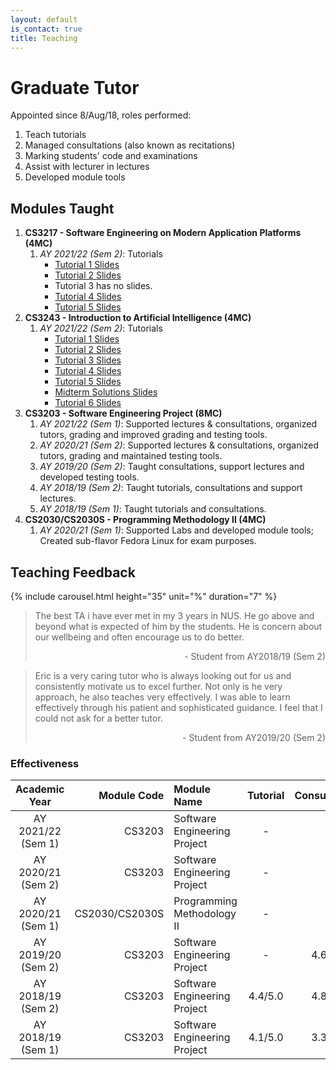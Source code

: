 ```yaml
---
layout: default
is_contact: true
title: Teaching
---
```

# Graduate Tutor

Appointed since 8/Aug/18, roles performed:

1. Teach tutorials
2. Managed consultations (also known as recitations)
3. Marking students' code and examinations
4. Assist with lecturer in lectures
4. Developed module tools

## Modules Taught

1. **CS3217 - Software Engineering on Modern Application Platforms (4MC)** 
    1. _AY 2021/22 (Sem 2)_: Tutorials
        * [Tutorial 1 Slides](/teaching/AY2122S2/CS3217/T01_Tutorial_Slides.pdf)
        * [Tutorial 2 Slides](/teaching/AY2122S2/CS3217/T02_Tutorial_Slides.pdf)
        * Tutorial 3 has no slides.
        * [Tutorial 4 Slides](/teaching/AY2122S2/CS3217/T04_Tutorial_Slides.pdf)
        * [Tutorial 5 Slides](/teaching/AY2122S2/CS3217/T05_Tutorial_Slides.pdf)
1. **CS3243 - Introduction to Artificial Intelligence (4MC)** 
    1. _AY 2021/22 (Sem 2)_: Tutorials
        * [Tutorial 1 Slides](/teaching/AY2122S2/CS3243/T01_Tutorial_Slides.pdf)
        * [Tutorial 2 Slides](/teaching/AY2122S2/CS3243/T02_Tutorial_Slides.pdf)
        * [Tutorial 3 Slides](/teaching/AY2122S2/CS3243/T03_Tutorial_Slides.pdf)
        * [Tutorial 4 Slides](/teaching/AY2122S2/CS3243/T04_Tutorial_Slides.pdf)
        * [Tutorial 5 Slides](/teaching/AY2122S2/CS3243/T05_Tutorial_Slides.pdf)
        * [Midterm Solutions Slides](/teaching/AY2122S2/CS3243/Midterm_Tutorial_Slides.pdf)
        * [Tutorial 6 Slides](/teaching/AY2122S2/CS3243/T06_Tutorial_Slides.pdf)
1. **CS3203 - Software Engineering Project (8MC)** 
    1. _AY 2021/22 (Sem 1)_: Supported lectures & consultations, organized tutors, grading and improved grading and testing tools.
    1. _AY 2020/21 (Sem 2)_: Supported lectures & consultations, organized tutors, grading and maintained testing tools.
    1. _AY 2019/20 (Sem 2)_: Taught consultations, support lectures  and developed testing tools.
    1. _AY 2018/19 (Sem 2)_: Taught tutorials, consultations and support lectures.
    1. _AY 2018/19 (Sem 1)_: Taught tutorials and consultations.
1. **CS2030/CS2030S - Programming Methodology II (4MC)** 
    1. _AY 2020/21 (Sem 1)_: Supported Labs and developed module tools; Created sub-flavor Fedora Linux for exam purposes.

## Teaching Feedback

{% include carousel.html height="35" unit="%" duration="7" %}

> The best TA i have ever met in my 3 years in NUS. He go above and beyond what is expected of him by the students. He is concern about our wellbeing and often encourage us to do better. 
> <p style="text-align: right">- Student from AY2018/19 (Sem 2)</p>

> Eric is a very caring tutor who is always looking out for us and consistently motivate us to excel further. Not only is he very approach, he also teaches very effectively. I was able to learn effectively through his patient and sophisticated guidance. I feel that I could not ask for a better tutor.
> <p style="text-align: right">- Student from AY2019/20 (Sem 2)</p>

### Effectiveness

Academic Year | Module Code | Module Name | Tutorial | Consultations
:-:|-:|:-|:-:|:-:
AY 2021/22 (Sem 1) | CS3203 | Software Engineering Project | - | -
AY 2020/21 (Sem 2) | CS3203 | Software Engineering Project | - | -
AY 2020/21 (Sem 1) | CS2030/CS2030S | Programming Methodology II | - | -
AY 2019/20 (Sem 2) | CS3203 | Software Engineering Project | - | 4.6/5.0
AY 2018/19 (Sem 2) | CS3203 | Software Engineering Project | 4.4/5.0 | 4.8/5.0
AY 2018/19 (Sem 1) | CS3203 | Software Engineering Project | 4.1/5.0 | 3.3/5.0
